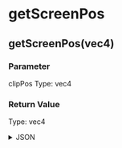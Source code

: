 # getScreenPos

## getScreenPos(vec4)

### Parameter

clipPos
  Type: vec4

### Return Value

  Type: vec4

<details><summary>JSON</summary>

```
{
  "Type": "getScreenPos(vec4)",
  "Name": "getScreenPos(vec4)",
  "Category": 1,
  "InputPins": [
    {
      "Connection": null,
      "Id": "clipPos",
      "Type": "vec4"
    }
  ],
  "OutputPins": [
    {
      "Id": "",
      "Type": "vec4"
    }
  ]
}
```

</details>

